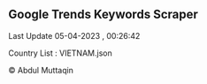 

## Google Trends Keywords Scraper 
 
Last Update 05-04-2023 , 00:26:42

Country List :
VIETNAM.json



© Abdul Muttaqin 
